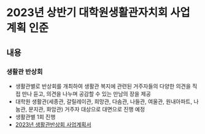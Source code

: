 2023년 상반기 대학원생활관자치회 사업계획 인준
===

## 내용
### 생활관 반상회
- 생활관별로 반상회를 개최하여 생활관 복지에 관련된 거주자들의 다양한 의견을 직접 만나 듣고, 의견을 나누며 공감할 수 있는 만남의 장을 제공
- 대학원 생활관(세종관, 갈릴레이관, 희망관, 다솜관, 나들관, 여울관, 원내아파트, 나눔관, 문지관, 화암관) 거주자 대상으로 대면으로 진행 예정
- 생활관별 1회 진행
- [2023년 생활관반상회 사업계획서](1_생활관반상회_사업계획서.md)
